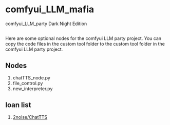 # comfyui_LLM_mafia
comfyui_LLM_party Dark Night Edition

##
Here are some optional nodes for the comfyui LLM party project. You can copy the code files in the custom tool folder to the custom tool folder in the comfyui LLM party project.

## Nodes
1. chatTTS_node.py
2. file_control.py
3. new_interpreter.py

## loan list
1. [2noise/ChatTTS](https://github.com/2noise/ChatTTS)